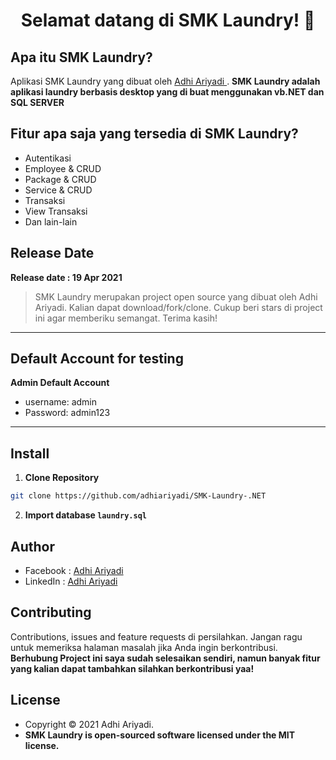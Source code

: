 <h1 align="center">Selamat datang di SMK Laundry! 👋</h1>

## Apa itu SMK Laundry?

Aplikasi SMK Laundry yang dibuat oleh <a href="https://github.com/adhiariyadi"> Adhi Ariyadi </a>. **SMK Laundry adalah aplikasi laundry berbasis desktop yang di buat menggunakan vb.NET dan SQL SERVER**

## Fitur apa saja yang tersedia di SMK Laundry?

- Autentikasi
- Employee & CRUD
- Package & CRUD
- Service & CRUD
- Transaksi
- View Transaksi
- Dan lain-lain

## Release Date

**Release date : 19 Apr 2021**

> SMK Laundry merupakan project open source yang dibuat oleh Adhi Ariyadi. Kalian dapat download/fork/clone. Cukup beri stars di project ini agar memberiku semangat. Terima kasih!

---

## Default Account for testing

**Admin Default Account**

- username: admin
- Password: admin123

---

## Install

1. **Clone Repository**

```bash
git clone https://github.com/adhiariyadi/SMK-Laundry-.NET
```

2. **Import database `laundry.sql`**

## Author

- Facebook : <a href="https://web.facebook.com/adhiariyadi.me/"> Adhi Ariyadi</a>
- LinkedIn : <a href="https://www.linkedin.com/in/adhiariyadi/"> Adhi Ariyadi</a>

## Contributing

Contributions, issues and feature requests di persilahkan.
Jangan ragu untuk memeriksa halaman masalah jika Anda ingin berkontribusi. **Berhubung Project ini saya sudah selesaikan sendiri, namun banyak fitur yang kalian dapat tambahkan silahkan berkontribusi yaa!**

## License

- Copyright © 2021 Adhi Ariyadi.
- **SMK Laundry is open-sourced software licensed under the MIT license.**
